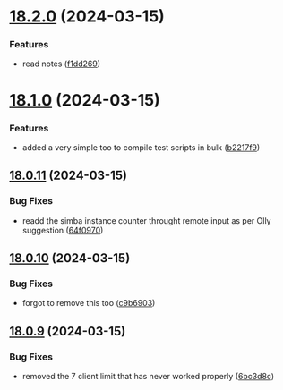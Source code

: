# [18.2.0](https://github.com/Torwent/WaspLib/compare/v18.1.0...v18.2.0) (2024-03-15)


### Features

* read notes ([f1dd269](https://github.com/Torwent/WaspLib/commit/f1dd2698014e38166db42f72fcc412bf6cc614ce))



# [18.1.0](https://github.com/Torwent/WaspLib/compare/v18.0.11...v18.1.0) (2024-03-15)


### Features

* added a very simple too to compile test scripts in bulk ([b2217f9](https://github.com/Torwent/WaspLib/commit/b2217f97bcae4922258aa496178b9aa25457b09c))



## [18.0.11](https://github.com/Torwent/WaspLib/compare/v18.0.10...v18.0.11) (2024-03-15)


### Bug Fixes

* readd the simba instance counter throught remote input as per Olly suggestion ([64f0970](https://github.com/Torwent/WaspLib/commit/64f097095799b809be7b53285e1dbb283c0f051f))



## [18.0.10](https://github.com/Torwent/WaspLib/compare/v18.0.9...v18.0.10) (2024-03-15)


### Bug Fixes

* forgot to remove this too ([c9b6903](https://github.com/Torwent/WaspLib/commit/c9b690323711bf460355e1d97e3151ae790576ed))



## [18.0.9](https://github.com/Torwent/WaspLib/compare/v18.0.8...v18.0.9) (2024-03-15)


### Bug Fixes

* removed the 7 client limit that has never worked properly ([6bc3d8c](https://github.com/Torwent/WaspLib/commit/6bc3d8c97030e452b75a8df3b42669e208e42bfd))



